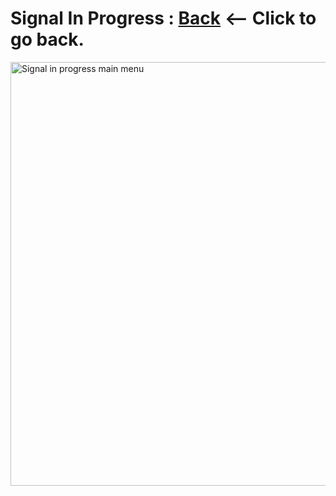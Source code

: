 # Signal In Progress : [Back](https://github.com/sim7234/Portfolio/blob/main/README.md) <-- Click to go back.
<img width="1213" height="678" alt="Signal in progress main menu" src="https://github.com/user-attachments/assets/49aa1f66-fc5f-4cfc-a390-1fbefac2e23e" />
